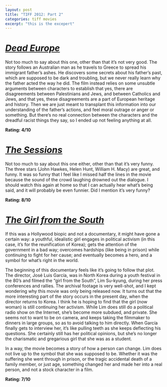 ```yaml
---
layout: post
title: "TIFF 2012: Part 2"
categories: tiff movies
excerpt: "this is the excepert"
---
```


# [_Dead Europe_](http://www.imdb.com/title/tt2091880/)

Not too much to say about this one, other than that it’s not very good. The story follows an Australian man as he travels to Greece to spread his immigrant father’s ashes. He discovers some secrets about his father’s past, which are supposed to be dark and troubling, but we never really learn why the father acted the way he did. The film instead relies on some unsubtle arguments between characters to establish that yes, there are disagreements between Palestinians and Jews, and between Catholics and Jews, and that yes, these disagreements are a part of European heritage and history. Then we are just meant to transplant this information into our understanding of the father’s actions, and feel moral outrage or anger or something. But there’s no real connection between the characters and the dreadful racist things they say, so I ended up not feeling anything at all.

**Rating: 4/10**

# [_The Sessions_](http://www.imdb.com/title/tt1866249/)

Not too much to say about this one either, other than that it’s very funny. The three stars (John Hawkes, Helen Hunt, William H. Macy) are great, and funny. It was so funny that I feel like I missed half the lines in the movie because the sound of the crowd laughing drowned out the dialogue. I should watch this again at home so that I can actually hear what’s being said, and it will probably be even funnier. Did I mention it’s very funny?

**Rating: 8/10**

# [_The Girl from the South_](http://www.imdb.com/title/tt2330945/)

If this was a Hollywood biopic and not a documentary, it might have gone a certain way: a youthful, idealistic girl engages in political activism (in this case, it’s for the reunification of Korea); gets the attention of the government in a bad way; overcomes hardships (like being in prison) while continuing to fight for her cause; and eventually becomes a hero, and a symbol for what’s right in the world.

The beginning of this documentary feels like it’s going to follow that plot. The director, José Luis García, was in North Korea during a youth festival in the 80’s and filmed the “girl from the South”, Lim Su-kyung, during her press conferences and rallies. The archival footage is very well-shot, and I kept wondering why this movie was only being released now. It turns out that the more interesting part of the story occurs in the present day, when the director returns to Korea. I think he is hoping to find that the girl (now woman) is still continuing her activism. While Lim does still do a political radio show on the Internet, she’s become more subdued, and private. She seems not to want to be on camera, and keeps taking the filmmaker to dinners in large groups, so as to avoid talking to him directly. When García finally gets to interview her, it’s like pulling teeth as she keeps deflecting his questions. She certainly still has her political opinions, but she’s no longer the charismatic and gregarious girl that she was as a student.

In a way, the movie becomes a story of how a person can change. Lim does not live up to the symbol that she was supposed to be. Whether it was the suffering she went through in prison, or the tragic accidental death of a family member, or just age, something changed her and made her into a real person, and not a stock character in a film.

**Rating: 7/10**
